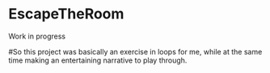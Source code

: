 # EscapeTheRoom
Work in progress


#So this project was basically an exercise in loops for me, while at the same time making an entertaining narrative to play through.

